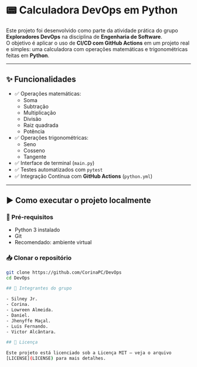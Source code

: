 # 📟 Calculadora DevOps em Python

Este projeto foi desenvolvido como parte da atividade prática do grupo
**Exploradores DevOps** na disciplina de **Engenharia de Software**.  
O objetivo é aplicar o uso de **CI/CD com GitHub Actions** em um projeto real e
simples: uma calculadora com operações matemáticas e trigonométricas feitas em
**Python**.

---

## ✨ Funcionalidades

- ✅ Operações matemáticas:
  - Soma
  - Subtração
  - Multiplicação
  - Divisão
  - Raiz quadrada
  - Potência
- ✅ Operações trigonométricas:
  - Seno
  - Cosseno
  - Tangente
- ✅ Interface de terminal (`main.py`)
- ✅ Testes automatizados com `pytest`
- ✅ Integração Contínua com **GitHub Actions** (`python.yml`)

---

## ▶️ Como executar o projeto localmente

### 🔧 Pré-requisitos

- Python 3 instalado
- Git
- Recomendado: ambiente virtual

### 📥 Clonar o repositório

```bash
git clone https://github.com/CorinaPC/DevOps
cd DevOps

## 👥 Integrantes do grupo

- Silney Jr.
- Corina.
- Lowreen Almeida.
- Daniel.
- Jhenyffe Maçal.
- Luis Fernando.
- Victor Alcântara.

## 📝 Licença

Este projeto está licenciado sob a Licença MIT – veja o arquivo
[LICENSE](LICENSE) para mais detalhes.
